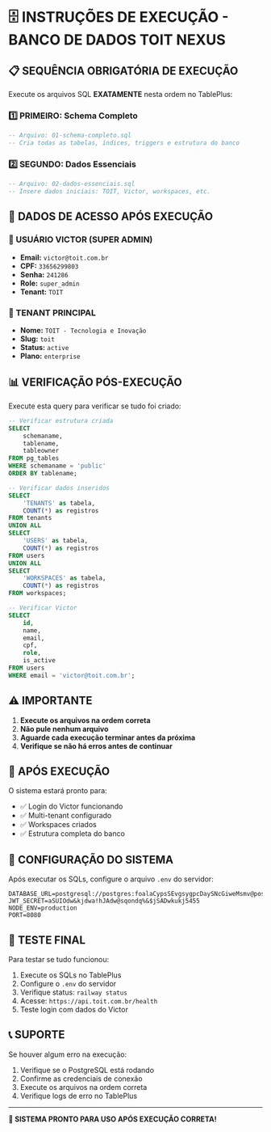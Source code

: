 # 🗄️ INSTRUÇÕES DE EXECUÇÃO - BANCO DE DADOS TOIT NEXUS

## 📋 SEQUÊNCIA OBRIGATÓRIA DE EXECUÇÃO

Execute os arquivos SQL **EXATAMENTE** nesta ordem no TablePlus:

### **1️⃣ PRIMEIRO: Schema Completo**
```sql
-- Arquivo: 01-schema-completo.sql
-- Cria todas as tabelas, índices, triggers e estrutura do banco
```

### **2️⃣ SEGUNDO: Dados Essenciais**
```sql
-- Arquivo: 02-dados-essenciais.sql  
-- Insere dados iniciais: TOIT, Victor, workspaces, etc.
```

## 🔐 DADOS DE ACESSO APÓS EXECUÇÃO

### **👤 USUÁRIO VICTOR (SUPER ADMIN)**
- **Email:** `victor@toit.com.br`
- **CPF:** `33656299803`
- **Senha:** `241286`
- **Role:** `super_admin`
- **Tenant:** `TOIT`

### **🏢 TENANT PRINCIPAL**
- **Nome:** `TOIT - Tecnologia e Inovação`
- **Slug:** `toit`
- **Status:** `active`
- **Plano:** `enterprise`

## 📊 VERIFICAÇÃO PÓS-EXECUÇÃO

Execute esta query para verificar se tudo foi criado:

```sql
-- Verificar estrutura criada
SELECT 
    schemaname,
    tablename,
    tableowner
FROM pg_tables 
WHERE schemaname = 'public'
ORDER BY tablename;

-- Verificar dados inseridos
SELECT 
    'TENANTS' as tabela,
    COUNT(*) as registros
FROM tenants
UNION ALL
SELECT 
    'USERS' as tabela,
    COUNT(*) as registros
FROM users
UNION ALL
SELECT 
    'WORKSPACES' as tabela,
    COUNT(*) as registros
FROM workspaces;

-- Verificar Victor
SELECT 
    id,
    name,
    email,
    cpf,
    role,
    is_active
FROM users 
WHERE email = 'victor@toit.com.br';
```

## ⚠️ IMPORTANTE

1. **Execute os arquivos na ordem correta**
2. **Não pule nenhum arquivo**
3. **Aguarde cada execução terminar antes da próxima**
4. **Verifique se não há erros antes de continuar**

## 🚀 APÓS EXECUÇÃO

O sistema estará pronto para:
- ✅ Login do Victor funcionando
- ✅ Multi-tenant configurado
- ✅ Workspaces criados
- ✅ Estrutura completa do banco

## 🔧 CONFIGURAÇÃO DO SISTEMA

Após executar os SQLs, configure o arquivo `.env` do servidor:

```env
DATABASE_URL=postgresql://postgres:foalaCypsSEvgsygpcDaySNcGiweMsmv@postgres.railway.internal:5432/railway
JWT_SECRET=aSUIOdw&kjdwa!hJAdw@sqondq%&$jSADwkukj5455
NODE_ENV=production
PORT=8080
```

## 🎯 TESTE FINAL

Para testar se tudo funcionou:

1. Execute os SQLs no TablePlus
2. Configure o `.env` do servidor
3. Verifique status: `railway status`
4. Acesse: `https://api.toit.com.br/health`
5. Teste login com dados do Victor

## 📞 SUPORTE

Se houver algum erro na execução:
1. Verifique se o PostgreSQL está rodando
2. Confirme as credenciais de conexão
3. Execute os arquivos na ordem correta
4. Verifique logs de erro no TablePlus

---

**🎉 SISTEMA PRONTO PARA USO APÓS EXECUÇÃO CORRETA!**
